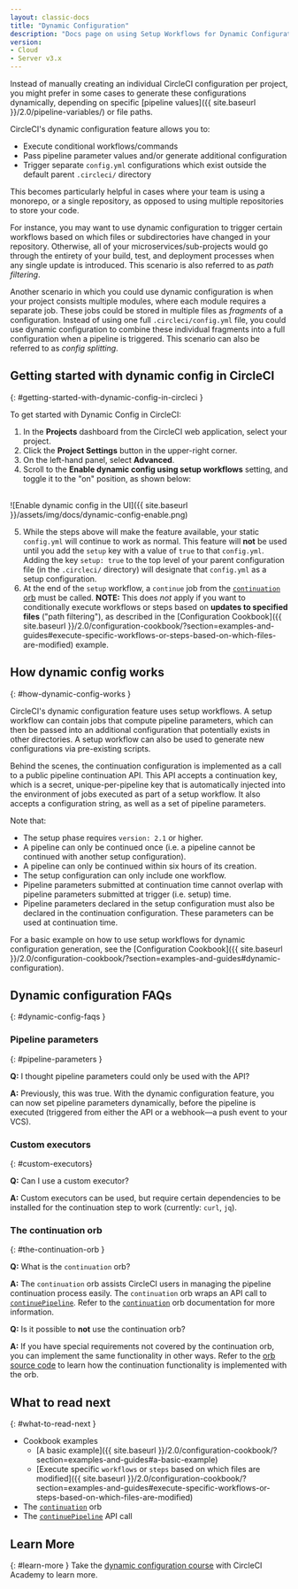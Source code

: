 ```yaml
---
layout: classic-docs
title: "Dynamic Configuration"
description: "Docs page on using Setup Workflows for Dynamic Configuration"
version:
- Cloud
- Server v3.x
---
```


Instead of manually creating an individual CircleCI configuration per project, you might prefer in some cases to generate these configurations dynamically, depending on specific [pipeline values]({{ site.baseurl }}/2.0/pipeline-variables/) or file paths.

CircleCI's dynamic configuration feature allows you to:

- Execute conditional workflows/commands
- Pass pipeline parameter values and/or generate additional configuration
- Trigger separate `config.yml` configurations which exist outside the default parent `.circleci/` directory

This becomes particularly helpful in cases where your team is using a monorepo, or a single repository, as opposed to using multiple repositories to store your code.

For instance, you may want to use dynamic configuration to trigger certain workflows based on which files or subdirectories have changed in your repository. Otherwise, all of your microservices/sub-projects would go through the entirety of your build, test, and deployment processes when any single update is introduced. This scenario is also referred to as _path filtering_.

Another scenario in which you could use dynamic configuration is when your project consists multiple modules, where each module requires a separate job. These jobs could be stored in multiple files as _fragments_ of a configuration. Instead of using one full `.circleci/config.yml` file, you could use dynamic configuration to combine these individual fragments into a full configuration when a pipeline is triggered. This scenario can also be referred to as _config splitting_.

## Getting started with dynamic config in CircleCI
{: #getting-started-with-dynamic-config-in-circleci }

To get started with Dynamic Config in CircleCI:

1. In the **Projects** dashboard from the CircleCI web application, select your project.
2. Click the **Project Settings** button in the upper-right corner.
3. On the left-hand panel, select **Advanced**.
4. Scroll to the **Enable dynamic config using setup workflows** setting, and toggle it to the "on" position, as shown below:
  <br>
  ![Enable dynamic config in the UI]({{ site.baseurl }}/assets/img/docs/dynamic-config-enable.png)

5. While the steps above will make the feature available, your static `config.yml` will continue to work as normal. This feature will **not** be used until you add the `setup` key with a value of `true` to that `config.yml`.
  Adding the key `setup: true` to the top level of your parent configuration file (in the `.circleci/` directory) will designate that `config.yml` as a setup configuration.
6. At the end of the `setup` workflow, a `continue` job from the [`continuation` orb](https://circleci.com/developer/orbs/orb/circleci/continuation) must be called. **NOTE:** This does _not_ apply if you want to conditionally execute workflows or steps based on **updates to specified files** ("path filtering"), as described in the [Configuration Cookbook]({{ site.baseurl }}/2.0/configuration-cookbook/?section=examples-and-guides#execute-specific-workflows-or-steps-based-on-which-files-are-modified) example.

## How dynamic config works
{: #how-dynamic-config-works }

CircleCI's dynamic configuration feature uses setup workflows. A setup workflow can contain jobs that compute pipeline parameters, which can then be passed into an additional configuration that potentially exists in other directories. A setup workflow can also be used to generate new configurations via pre-existing scripts.

Behind the scenes, the continuation configuration is implemented as a call to a public pipeline continuation API. This API accepts a continuation key, which is a secret, unique-per-pipeline key that is automatically injected into the environment of jobs executed as part of a setup workflow. It also accepts a configuration string, as well as a set of pipeline parameters.

Note that:
- The setup phase requires `version: 2.1` or higher.
- A pipeline can only be continued once (i.e. a pipeline cannot be continued with another setup configuration).
- A pipeline can only be continued within six hours of its creation.
- The setup configuration can only include one workflow.
- Pipeline parameters submitted at continuation time cannot overlap with pipeline parameters submitted at trigger (i.e. setup) time.
- Pipeline parameters declared in the setup configuration must also be declared in the continuation configuration. These parameters can be used at continuation time.

For a basic example on how to use setup workflows for dynamic configuration generation, see the [Configuration Cookbook]({{ site.baseurl }}/2.0/configuration-cookbook/?section=examples-and-guides#dynamic-configuration).

## Dynamic configuration FAQs
{: #dynamic-config-faqs }

### Pipeline parameters
{: #pipeline-parameters }

**Q:** I thought pipeline parameters could only be used with the API?

**A:** Previously, this was true. With the dynamic configuration feature, you can now set pipeline parameters dynamically, before the pipeline is executed (triggered from either the API or a webhook—a push event to your VCS).

### Custom executors
{: #custom-executors}

**Q:** Can I use a custom executor?

**A:** Custom executors can be used, but require certain dependencies to be installed for the continuation step to work (currently: `curl`, `jq`).

### The continuation orb
{: #the-continuation-orb }

**Q:** What is the `continuation` orb?

**A:** The `continuation` orb assists CircleCI users in managing the pipeline continuation process easily. The
`continuation` orb wraps an API call to [`continuePipeline`](https://circleci.com/docs/api/v2/#operation/continuePipeline). Refer to the [`continuation`](https://circleci.com/developer/orbs/orb/circleci/continuation) orb
documentation for more information.

**Q:** Is it possible to **not** use the continuation orb?

**A:** If you have special requirements not covered by the continuation orb, you can implement the same functionality in other ways. Refer to the [orb source code](https://circleci.com/developer/orbs/orb/circleci/continuation#orb-source) to learn how the continuation functionality is implemented with the orb.

## What to read next
{: #what-to-read-next }
- Cookbook examples
  - [A basic example]({{ site.baseurl }}/2.0/configuration-cookbook/?section=examples-and-guides#a-basic-example)
  - [Execute specific `workflows` or `steps` based on which files are modified]({{ site.baseurl }}/2.0/configuration-cookbook/?section=examples-and-guides#execute-specific-workflows-or-steps-based-on-which-files-are-modified)
- The [`continuation`](https://circleci.com/developer/orbs/orb/circleci/continuation) orb
- The [`continuePipeline`](https://circleci.com/docs/api/v2/#operation/continuePipeline) API call

## Learn More
{: #learn-more }
Take the [dynamic configuration course](https://academy.circleci.com/dynamic-config?access_code=public-2021) with CircleCI Academy to learn more.
